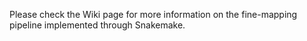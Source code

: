 Please check the Wiki page for more information on the fine-mapping pipeline implemented through Snakemake.
